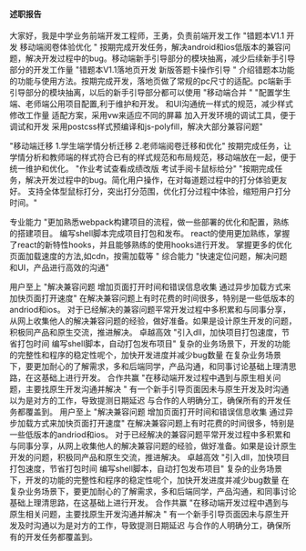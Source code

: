 #### 述职报告

大家好，我是中学业务前端开发工程师，王勇，负责前端开发工作
"错题本V1.1 开发
移动端阅卷体验优化
"	按期完成开发任务，解决android和ios低版本的兼容问题，解决开发过程中的bug。移动端新手引导部分的模块抽离，减少后续新手引导部分的开发工作量
"错题本V1.1落地页开发
新版答题卡操作引导
"	介绍错题本功能的功能与使用方法。按期完成开发，落地页做了常规的pc尺寸的适配。pc端新手引导部分的模块抽离，以后的新手引导部分都可以使用
"移动端合并
"	"配置学生端、老师端公用项目配置,利于维护和开发。
和UI沟通统一样式的规范，减少样式修改工作量
适配方案，采用vw来适应不同的屏幕
加入开发环境的调试工具，便于调试和开发
采用postcss样式预编译和js-polyfill，解决大部分兼容问题"

"移动端迁移   1.学生端学情分析迁移
    2.老师端阅卷迁移和优化"	按期完成任务，让学情分析和教师端的样式符合已有的样式规范和布局规范，移动端放在一起，便于统一维护和优化。
"作业考试查看成绩改版
考试手阅卡鼠标给分"	"按期完成任务，解决开发过程中的bug。简化用户操作，在对每道题过程中的打分体验更友好。
支持全体型鼠标打分，突出打分范围，优化打分过程中体验，缩短用户打分时间。"

专业能力	"更加熟悉webpack构建项目的流程，做一些部署的优化和配置，熟练的搭建项目。
编写shell脚本完成项目打包和发布。
react的使用更加熟练，掌握了react的新特性hooks，并且能够熟练的使用hooks进行开发。
掌握更多的优化页面加载速度的方法,如cdn，按需加载等
"
综合能力	"快速定位问题，解决问题
和UI，产品进行高效的沟通"

用户至上	"解决兼容问题
增加页面打开时间和错误信息收集
通过异步加载方式来加快页面打开速度"	在解决兼容问题上有时花费的时间很多，特别是一些低版本的andriod和ios。	对于已经解决的兼容问题平常开发过程中多积累和与同事分享，从网上收集他人的解决兼容问题的经验，做好准备。如果是设计原生开发的问题，积极同产品和原生交流，推进解决。
卓越高效	"引入dll，加快项目打包速度，节省打包时间
编写shell脚本，自动打包发布项目"	复杂的业务场景下，开发的功能的完整性和程序的稳定性呢个，加快开发进度并减少bug数量	在复杂业务场景下，要更加耐心的了解需求，多和后端同学，产品沟通，和同事讨论基础上理清思路，在这基础上进行开发。
合作共赢	"在移动端开发过程中遇到与原生相关问题，主要找原生开发沟通并解决
"	有一个新手引导页面因未与原生开发及时沟通以为是对方的工作，导致提测日期延迟	与合作的人明确分工，确保所有的开发任务都覆盖到。
用户至上	"解决兼容问题
增加页面打开时间和错误信息收集
通过异步加载方式来加快页面打开速度"	在解决兼容问题上有时花费的时间很多，特别是一些低版本的andriod和ios。	对于已经解决的兼容问题平常开发过程中多积累和与同事分享，从网上收集他人的解决兼容问题的经验，做好准备。如果是设计原生开发的问题，积极同产品和原生交流，推进解决。
卓越高效	"引入dll，加快项目打包速度，节省打包时间
编写shell脚本，自动打包发布项目"	复杂的业务场景下，开发的功能的完整性和程序的稳定性呢个，加快开发进度并减少bug数量	在复杂业务场景下，要更加耐心的了解需求，多和后端同学，产品沟通，和同事讨论基础上理清思路，在这基础上进行开发。
合作共赢	"在移动端开发过程中遇到与原生相关问题，主要找原生开发沟通并解决
"	有一个新手引导页面因未与原生开发及时沟通以为是对方的工作，导致提测日期延迟	与合作的人明确分工，确保所有的开发任务都覆盖到。
